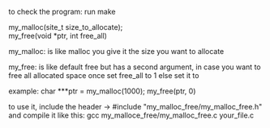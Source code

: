 
to check the program:
	run make
	
my_malloc(site_t size_to_allocate); </br>
my_free(void *ptr, int free_all)

my_malloc: is like malloc you give it the size you want to allocate 
	
my_free:   is like default free but has a second argument,
     		   in case you want to free all allocated space once set free_all to 1 else set it to 

example:
				char ***ptr = my_malloc(1000);
				my_free(ptr, 0)

to use it,
include the header -> #include "my_malloc_free/my_malloc_free.h"
and compile it like this: gcc my_malloce_free/my_malloc_free.c your_file.c
